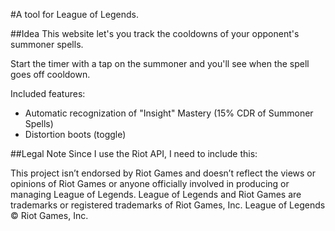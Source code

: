#A tool for League of Legends.

##Idea
This website let's you track the cooldowns of your opponent's summoner spells.

Start the timer with a tap on the summoner and you'll see when the spell goes off cooldown.

Included features:
* Automatic recognization of "Insight" Mastery (15% CDR of Summoner Spells)
* Distortion boots (toggle)

##Legal Note
Since I use the Riot API, I need to include this:

This project isn’t endorsed by Riot Games and doesn’t reflect the views or opinions of Riot Games or anyone officially involved in producing or managing League of Legends. League of Legends and Riot Games are trademarks or registered trademarks of Riot Games, Inc. League of Legends © Riot Games, Inc.